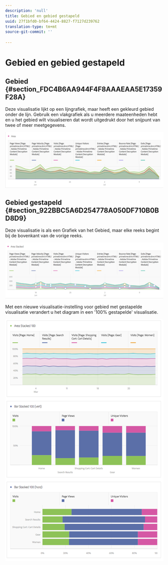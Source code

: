 ```yaml
---
description: 'null'
title: Gebied en gebied gestapeld
uuid: 27f1bfd0-bf64-4424-8827-f7127d239762
translation-type: tm+mt
source-git-commit: ''

---
```



# Gebied en gebied gestapeld

## Gebied {#section_FDC4B6AA944F4F8AAAEAA5E17359F28A}

Deze visualisatie lijkt op een lijngrafiek, maar heeft een gekleurd gebied onder de lijn. Gebruik een vlakgrafiek als u meerdere maateenheden hebt en u het gebied wilt visualiseren dat wordt uitgedrukt door het snijpunt van twee of meer meetgegevens.

![](assets/area.png)

## Gebied gestapeld {#section_922BBC5A6D254778A050DF710B0BD8D9}

Deze visualisatie is als een Grafiek van het Gebied, maar elke reeks begint bij de bovenkant van de vorige reeks.

![](assets/area-stacked.png)

Met een nieuwe visualisatie-instelling voor gebied met gestapelde visualisatie verandert u het diagram in een &#39;100% gestapelde&#39; visualisatie.

![](assets/areastacked100.png)

